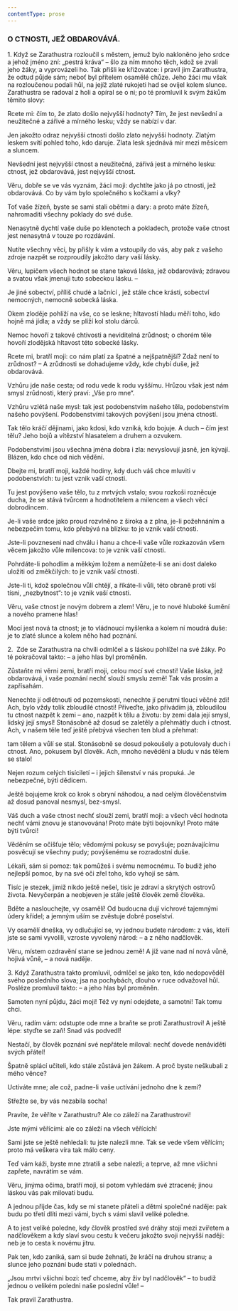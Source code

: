 ```yaml
---
contentType: prose
---
```


<section>

### O CTNOSTI, JEŽ OBDAROVÁVÁ.

1\. Když se Zarathustra rozloučil s městem, jemuž bylo nakloněno jeho srdce a jehož jméno zní: „pestrá kráva“ – šlo za ním mnoho těch, kdož se zvali jeho žáky, a vyprovázeli ho. Tak přišli ke křižovatce: i pravil jim Zarathustra, že odtud půjde sám; neboť byl přítelem osamělé chůze. Jeho žáci mu však na rozloučenou podali hůl, na jejíž zlaté rukojeti had se ovíjel kolem slunce. Zarathustra se radoval z holi a opíral se o ni; po té promluvil k svým žákům těmito slovy: 

Rcete mi: čím to, že zlato došlo nejvyšší hodnoty? Tím, že jest nevšední a neužitečné a zářivé a mírného lesku; vždy se nabízí v dar.

Jen jakožto odraz nejvyšší ctnosti došlo zlato nejvyšší hodnoty. Zlatým leskem svítí pohled toho, kdo daruje. Zlata lesk sjednává mír mezi měsícem a sluncem. 

Nevšední jest nejvyšší ctnost a neužitečná, zářivá jest a mírného lesku: ctnost, jež obdarovává, jest nejvyšší ctnost. 

Věru, dobře se ve vás vyznám, žáci moji: dychtíte jako já po ctnosti, jež obdarovává. Co by vám bylo společného s kočkami a vlky?

Toť vaše žízeň, byste se sami stali obětmi a dary: a proto máte žízeň, nahromaditi všechny poklady do své duše.

Nenasytně dychtí vaše duše po klenotech a pokladech, protože vaše ctnost jest nenasytná v touze po rozdávání.

Nutíte všechny věci, by přišly k vám a vstoupily do vás, aby pak z vašeho zdroje nazpět se rozproudily jakožto dary vaší lásky.

Věru, lupičem všech hodnot se stane taková láska, jež obdarovává; zdravou a svatou však jmenuji tuto sobeckou lásku. –

Je jiné sobectví, příliš chudé a lačnící , jež stále chce krásti, sobectví nemocných, nemocně sobecká láska.

Okem zloděje pohlíží na vše, co se leskne; hltavostí hladu měří toho, kdo hojně má jídla; a vždy se plíží kol stolu dárců.

Nemoc hovoří z takové chtivosti a neviditelná zrůdnost; o chorém těle hovoří zlodějská hltavost této sobecké lásky.

Rcete mi, bratří moji: co nám platí za špatné a nejšpatnější? Zdaž není to zrůdnost? – A zrůdnosti se dohadujeme vždy, kde chybí duše, jež obdarovává.

Vzhůru jde naše cesta; od rodu vede k rodu vyššímu. Hrůzou však jest nám smysl zrůdnosti, který praví: „Vše pro mne“.

Vzhůru vzlétá naše mysl: tak jest podobenstvím našeho těla, podobenstvím našeho povýšení. Podobenstvími takových povýšení jsou jména ctností. 

Tak tělo kráčí dějinami, jako kdosi, kdo vzniká, kdo bojuje. A duch – čím jest tělu? Jeho bojů a vítězství hlasatelem a druhem a ozvukem. 

Podobenstvími jsou všechna jména dobra i zla: nevyslovují jasně, jen kývají. Blázen, kdo chce od nich vědění. 

Dbejte mi, bratří moji, každé hodiny, kdy duch váš chce mluviti v podobenstvích: tu jest vznik vaší ctnosti. 

Tu jest povýšeno vaše tělo, tu z mrtvých vstalo; svou rozkoši rozněcuje ducha, že se stává tvůrcem a hodnotitelem a milencem a všech věcí dobrodincem. 

Je-li vaše srdce jako proud rozvlněno z široka a z plna, je-li požehnáním a nebezpečím tomu, kdo přebývá na blízku: to je vznik vaší ctnosti. 

Jste-li povzneseni nad chválu i hanu a chce-li vaše vůle rozkazován všem věcem jakožto vůle milencova: to je vznik vaší ctnosti. 

Pohrdáte-li pohodlím a měkkým ložem a nemůžete-li se ani dost daleko uložiti od změkčilých: to je vznik vaší ctnosti. 

Jste-li ti, kdož společnou vůlí chtějí, a říkáte-li vůli, této obraně proti vší tísni, „nezbytnost“: to je vznik vaší ctnosti. 

Věru, vaše ctnost je novým dobrem a zlem! Věru, je to nové hluboké šumění a nového pramene hlas!

Mocí jest nová ta ctnost; je to vládnoucí myšlenka a kolem ní moudrá duše: je to zlaté slunce a kolem něho had poznání.

</section>

<section>

2\.  Zde se Zarathustra na chvíli odmlčel a s láskou pohlížel na své žáky. Po té pokračoval takto: – a jeho hlas byl proměněn.

Zůstaňte mi věrni zemi, bratří moji, celou mocí své ctnosti! Vaše láska, jež obdarovává, i vaše poznání nechť slouží smyslu země! Tak vás prosím a zapřísahám.

Nenechte jí odlétnouti od pozemskosti, nenechte jí perutmi tlouci věčné zdi! Ach, bylo vždy tolik zbloudilé ctnosti! Přiveďte, jako přivádím já, zbloudilou tu ctnost nazpět k zemi – ano, nazpět k tělu a životu: by zemi dala její smysl, lidský její smysl! Stonásobně až dosud se zaletěly a přehmátly duch i ctnost. Ach, v našem těle teď ještě přebývá všechen ten blud a přehmat:

tam tělem a vůlí se stal. Stonásobně se dosud pokoušely a potulovaly duch i ctnost. Ano, pokusem byl člověk. Ach, mnoho nevědění a bludu v nás tělem se stalo!

Nejen rozum celých tisíciletí – i jejich šílenství v nás propuká. Je nebezpečné, býti dědicem.

Ještě bojujeme krok co krok s obryní náhodou, a nad celým člověčenstvím až dosud panoval nesmysl, bez-smysl.

Váš duch a vaše ctnost nechť slouží zemi, bratří moji: a všech věcí hodnota nechť vámi znovu je stanovována! Proto máte býti bojovníky! Proto máte býti tvůrci!

Věděním se očišťuje tělo; vědomými pokusy se povyšuje; poznávajícímu posvěcují se všechny pudy; povýšenému se rozradostní duše.

Lékaři, sám si pomoz: tak pomůžeš i svému nemocnému. To budiž jeho nejlepší pomoc, by na své oči zřel toho, kdo vyhojí se sám.

Tisíc je stezek, jimiž nikdo ještě nešel, tisíc je zdraví a skrytých ostrovů života. Nevyčerpán a neobjeven je stále ještě člověk země člověka.

Bděte a naslouchejte, vy osamělí! Od budoucna dují vichrové tajemnými údery křídel; a jemným uším se zvěstuje dobré poselství.

Vy osamělí dneška, vy odlučující se, vy jednou budete národem: z vás, kteří jste se sami vyvolili, vzroste vyvolený národ: – a z něho nadčlověk.

Věru, místem ozdravění stane se jednou země! A již vane nad ní nová vůně, hojivá vůně, – a nová naděje.

</section>

<section>

3\. Když Zarathustra takto promluvil, odmlčel se jako ten, kdo nedopověděl svého posledního slova; jsa na pochybách, dlouho v ruce odvažoval hůl. Posléze promluvil takto: – a jeho hlas byl proměněn. 

Samoten nyní půjdu, žáci moji! Též vy nyní odejdete, a samotni! Tak tomu chci. 

Věru, radím vám: odstupte ode mne a braňte se proti Zarathustrovi! A ještě lépe: styďte se zaň! Snad vás podvedl! 

Nestačí, by člověk poznání své nepřátele miloval: nechť dovede nenáviděti svých přátel! 

Špatně splácí učiteli, kdo stále zůstává jen žákem. A proč byste neškubali z mého věnce? 

Uctíváte mne; ale což, padne-li vaše uctívání jednoho dne k zemi?

Střežte se, by vás nezabila socha! 

Pravíte, že věříte v Zarathustru? Ale co záleží na Zarathustrovi!

Jste mými věřícími: ale co záleží na všech věřících! 

Sami jste se ještě nehledali: tu jste nalezli mne. Tak se vede všem věřícím; proto má veškera víra tak málo ceny. 

Teď vám káži, byste mne ztratili a sebe nalezli; a teprve, až mne všichni zapřete, navrátím se vám. 

Věru, jinýma očima, bratří moji, si potom vyhledám své ztracené; jinou láskou vás pak milovati budu. 

A jednou přijde čas, kdy se mi stanete přáteli a dětmi společné naděje: pak budu po třetí dlíti mezi vámi, bych s vámi slavil veliké poledne.

A to jest veliké poledne, kdy člověk prostřed své dráhy stojí mezi zvířetem a nadčlověkem a kdy slaví svou cestu k večeru jakožto svoji nejvyšší naději: neb je to cesta k novému jitru.

Pak ten, kdo zaniká, sam si bude žehnati, že kráčí na druhou stranu; a slunce jeho poznání bude stati v polednách.

„Jsou mrtvi všichni bozi: teď chceme, aby živ byl nadčlověk“ – to budiž jednou o velikém poledni naše poslední vůle! –

</section>

<section>

Tak pravil Zarathustra.

</section>
